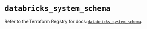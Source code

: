 # `databricks_system_schema`

Refer to the Terraform Registry for docs: [`databricks_system_schema`](https://registry.terraform.io/providers/databricks/databricks/1.55.0/docs/resources/system_schema).
